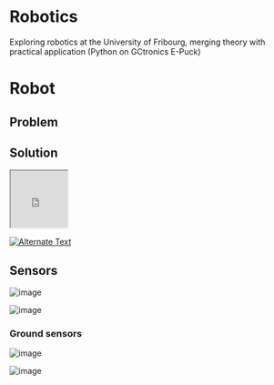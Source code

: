 # Robotics
Exploring robotics at the  University of Fribourg, merging theory with practical application (Python on GCtronics E-Puck)

# Robot

## Problem ##


## Solution ##
<iframe src="https://drive.google.com/file/d/10L-9LE8CBI6b6enJoej369WZbAujUm4E/view" width="100" height="100"></iframe>

[![Alternate Text]({image-url})]({video-url} "Link Title")


## Sensors

![image](https://github.com/oliolioli/Robotics/assets/4264535/60756dc9-6ed8-4cfa-9c25-9c1cd0529279)

![image](https://github.com/oliolioli/Robotics/assets/4264535/403a406f-dc51-4b47-b276-d04d071d8089)


### Ground sensors

![image](https://github.com/oliolioli/Robotics/assets/4264535/01f7d0ac-3de5-4c95-a83d-44bbb603cf02)

![image](https://github.com/oliolioli/Robotics/assets/4264535/2fbc87e7-bad2-4672-a514-2d734a0221df)
